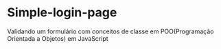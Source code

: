 # Simple-login-page
Validando um formulário com conceitos de classe em POO(Programação Orientada a Objetos) em JavaScript
